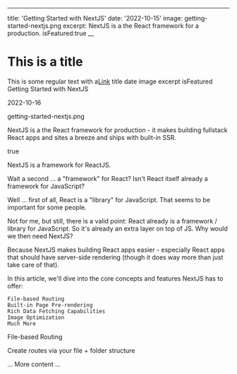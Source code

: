 ___
title: 'Getting Started with NextJS'
date: '2022-10-15'
image: getting-started-nextjs.png
excerpt: NextJS is a the React framework for a production.
isFeatured:true
__

# This is a title

This is some regular text with a[Link](http://google.com)
title 	date 	image 	excerpt 	isFeatured
Getting Started with NextJS
	
2022-10-16
	
getting-started-nextjs.png
	
NextJS is a the React framework for production - it makes building fullstack React apps and sites a breeze and ships with built-in SSR.
	
true

NextJS is a framework for ReactJS.

Wait a second ... a "framework" for React? Isn't React itself already a framework for JavaScript?

Well ... first of all, React is a "library" for JavaScript. That seems to be important for some people.

Not for me, but still, there is a valid point: React already is a framework / library for JavaScript. So it's already an extra layer on top of JS.
Why would we then need NextJS?

Because NextJS makes building React apps easier - especially React apps that should have server-side rendering (though it does way more than just take care of that).

In this article, we'll dive into the core concepts and features NextJS has to offer:

    File-based Routing
    Built-in Page Pre-rendering
    Rich Data Fetching Capabilities
    Image Optimization
    Much More

File-based Routing

Create routes via your file + folder structure

... More content ...